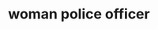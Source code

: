 ---
layout: people&body
title: woman police officer
emoji: woman_police_officer
permalink: 👮‍♀️.html
---